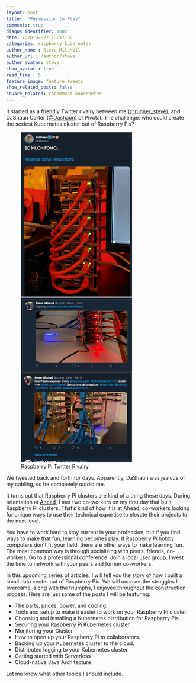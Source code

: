 ```yaml
---
layout: post
title:  "Permission to Play"
comments: true
disqus_identifier: 1002
date: 2020-02-22 13:17:00
categories: raspberry kubernetes
author_name : Steve Mitchell
author_url : /author/steve
author_avatar: steve
show_avatar : true
read_time : 5
feature_image: feature-tweets
show_related_posts: false
square_related: recommend-kubernetes
---
```


It started as a friendly Twitter rivalry between me (<a href="https://twitter.com/runner_steve">@runner_steve</a>), and DaShaun Carter (<a href="https://twitter.com/dashaun">@Dashaun</a>) of Pivotal. The challenge: who could create the sexiest Kubernetes cluster out of Raspberry Pis? 

<figure class="half">
    <a href="/img/tweet_dashaun.png"><img src="/img/tweet-dashaun_sm.jpg"></a>
    <a href="/img/tweet_steve.png"><img src="/img/tweet-steve_sm.jpg"></a>
    <figcaption>Raspberry Pi Twitter Rivalry.</figcaption>
</figure>

We tweeted back and forth for days. Apparently, DaShaun was jealous of my cabling, so he completely outdid me.

It turns out that Raspberry Pi clusters are kind of a thing these days. During orientation at <a href="https://www.thinkahead.com">Ahead</a>, I met two co-workers on my first day that built Raspberry Pi clusters. That’s kind of how it is at Ahead, co-workers looking for unique ways to use their technical expertise to elevate their projects to the next level.

You have to work hard to stay current in your profession, but if you find ways to make that fun, learning becomes play. If Raspberry Pi hobby computers don't fit your field, there are other ways to make learning fun. The most common way is through socializing with peers, friends, co-workers. Go to a professional conference. Join a local user group. Invest the time to network with your peers and former co-workers.

In this upcoming series of articles, I will tell you the story of how I built a small data center out of Raspberry Pis. We will uncover the struggles I overcame, along with the triumphs, I enjoyed throughout the construction process. Here are just some of the posts I will be featuring: 

* The parts, prices, power, and cooling.
* Tools and setup to make it easier to work on your Raspberry Pi cluster.
* Choosing and installing a Kubernetes distribution for Raspberry Pis.
* Securing your Raspberry Pi Kubernetes cluster.
* Monitoring your Cluster
* How to open up your Raspberry Pi to collaborators.
* Backing up your Kubernetes cluster to the cloud.
* Distributed logging to your Kubernetes cluster.
* Getting started with Serverless
* Cloud-native Java Architecture

Let me know what other topics I should include.

[jekyll]:      https://jekyllrb.com
[jekyll-gh]:   https://github.com/jekyll/jekyll
[jekyll-help]: https://github.com/jekyll/jekyll-help
